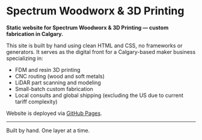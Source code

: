# Spectrum Woodworx & 3D Printing

**Static website for Spectrum Woodworx & 3D Printing — custom fabrication in Calgary.**

This site is built by hand using clean HTML and CSS, no frameworks or generators. It serves as the digital front for a Calgary-based maker business specializing in:

- FDM and resin 3D printing
- CNC routing (wood and soft metals)
- LiDAR part scanning and modeling
- Small-batch custom fabrication
- Local consults and global shipping (excluding the US due to current tariff complexity)

Website is deployed via [GitHub Pages](https://pages.github.com/).

---

Built by hand. One layer at a time.
